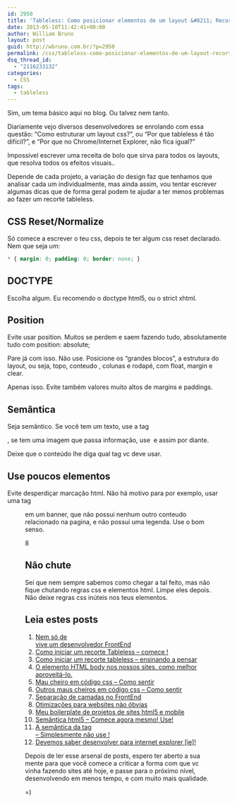 ```yaml
---
id: 2950
title: 'Tableless: Como posicionar elementos de um layout &#8211; Recorte CSS'
date: 2013-05-10T11:42:41+00:00
author: William Bruno
layout: post
guid: http://wbruno.com.br/?p=2950
permalink: /css/tableless-como-posicionar-elementos-de-um-layout-recorte-css/
dsq_thread_id:
  - "2116233132"
categories:
  - CSS
tags:
  - tableless
---
```

Sim, um tema básico aqui no blog. Ou talvez nem tanto.

Diariamente vejo diversos desenvolvedores se enrolando com essa questão: &#8220;Como estruturar um layout css?&#8221;, ou &#8220;Por que tableless é tão difícil?&#8221;, e &#8220;Por que no Chrome/Internet Explorer, não fica igual?&#8221;

<!--more-->



Impossível escrever uma receita de bolo que sirva para todos os layouts, que resolva todos os efeitos visuais..

Depende de cada projeto, a variação do design faz que tenhamos que analisar cada um individualmente, mas ainda assim, vou tentar escrever algumas dicas que de forma geral podem te ajudar a ter menos problemas ao fazer um recorte tableless.

## CSS Reset/Normalize

Só comece a escrever o teu css, depois te ter algum css reset declarado. Nem que seja um:

``` css
* { margin: 0; padding: 0; border: none; }
```

## DOCTYPE

Escolha algum. Eu recomendo o doctype html5, ou o strict xhtml.

## Position

Evite usar position. Muitos se perdem e saem fazendo tudo, absolutamente tudo com position: absolute;

Pare já com isso. Não use. Posicione os &#8220;grandes blocos&#8221;, a estrutura do layout, ou seja, topo, conteudo , colunas e rodapé, com float, margin e clear.

Apenas isso. Evite também valores muito altos de margins e paddings.

## Semântica

Seja semântico. Se você tem um texto, use a tag <var><p></var>, se tem uma imagem que passa informação, use <var><img /></var> e assim por diante.

Deixe que o conteúdo lhe diga qual tag vc deve usar.

## Use poucos elementos

Evite desperdiçar marcação html. Não há motivo para por exemplo, usar uma tag <var><figure></var> em um banner, que não possui nenhum outro conteudo relacionado na pagina, e não possui uma legenda. Use o bom senso.

8

## Não chute

Sei que nem sempre sabemos como chegar a tal feito, mas não fique chutando regras css e elementos html. Limpe eles depois. Não deixe regras css inúteis nos teus elementos.

## Leia estes posts

  1. [Nem só de <div> vive um desenvolvedor FrontEnd](http://wbruno.com.br/2011/05/17/nem-so-de-div-vive-um-desenvolvedor-frontend/)
  2. [Como iniciar um recorte Tableless – comece !](http://wbruno.com.br/2011/10/10/como-iniciar-um-recorte-tableless-comece/)
  3. [Como iniciar um recorte tableless – ensinando a pensar](http://wbruno.com.br/2011/10/18/como-iniciar-um-recorte-tableless-ensinando-pensar/)
  4. [O elemento HTML body nos nossos sites, como melhor aproveitá-lo.](http://wbruno.com.br/2012/03/01/elemento-body-nos-nossos-sites-como-melhor-aproveita-lo/)
  5. [Mau cheiro em código css – Como sentir](http://wbruno.com.br/2012/03/16/mau-cheiro-em-codigo-css-como-sentir/)
  6. [Outros maus cheiros em código css – Como sentir](http://wbruno.com.br/2012/08/22/como-sentir-mau-cheiro-em-codigo-css/)
  7. [Separação de camadas no FrontEnd](http://wbruno.com.br/2013/05/09/separacao-de-camadas-no-frontend/)
  8. [Otimizações para websites não óbvias](http://wbruno.com.br/2013/03/08/otimizacoes-para-websites-nao-obvias/)
  9. [Meu boilerplate de projetos de sites html5 e mobile](http://wbruno.com.br/2013/02/18/meu-boilerplate-de-projetos-de-sites-html5-e-mobile/)
 10. [Semântica html5 – Comece agora mesmo! Use!](http://wbruno.com.br/2012/08/14/semantica-html5/)
 11. [A semântica da tag <br /> – Simplesmente não use !](http://wbruno.com.br/2011/10/04/semantica-da-tag-br/)
 12. [Devemos saber desenvolver para internet explorer [ie]!](http://wbruno.com.br/2011/08/05/devemos-saber-desenvolver-para-internet-explorer-ie/)

Depois de ler esse arsenal de posts, espero ter aberto a sua mente para que você comece a criticar a forma com que vc vinha fazendo sites até hoje, e passe para o próximo nível, desenvolvendo em menos tempo, e com muito mais qualidade.

=)
